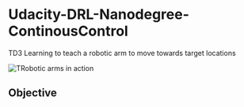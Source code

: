 [//]: # (Image References)
[image1]: https://3.bp.blogspot.com/-I6UKhtpt-pI/WzP8ThUgMRI/AAAAAAAADFQ/mmbmu0YtDeAGT1RJj0pDPPm_jYyyYYg0gCLcBGAs/s1600/image8.gif

# Udacity-DRL-Nanodegree-ContinousControl
TD3 Learning to teach a robotic arm to move towards target locations


![TRobotic arms in action][image1]

Objective
---
